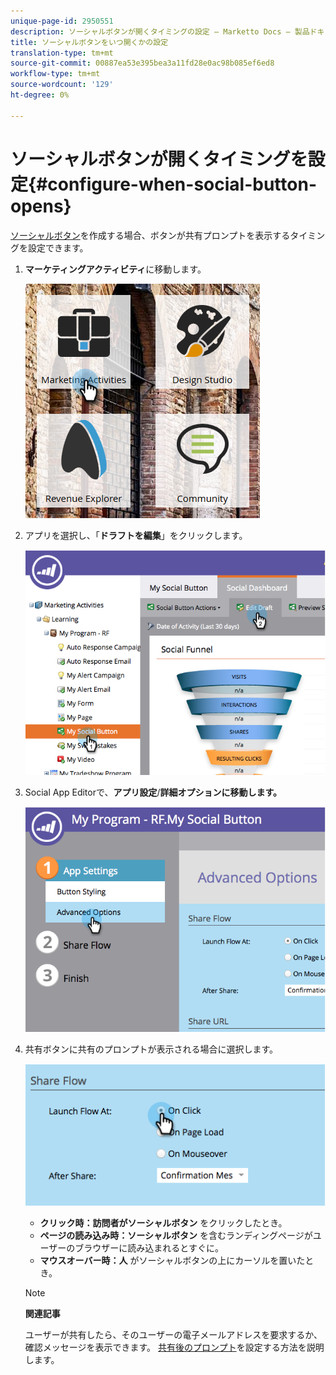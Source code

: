 ```yaml
---
unique-page-id: 2950551
description: ソーシャルボタンが開くタイミングの設定 — Marketto Docs — 製品ドキュメント
title: ソーシャルボタンをいつ開くかの設定
translation-type: tm+mt
source-git-commit: 00887ea53e395bea3a11fd28e0ac98b085ef6ed8
workflow-type: tm+mt
source-wordcount: '129'
ht-degree: 0%

---
```



# ソーシャルボタンが開くタイミングを設定{#configure-when-social-button-opens}

[ソーシャルボタン](../../../../product-docs/demand-generation/landing-pages/free-form-landing-pages/add-a-social-button-to-a-free-form-landing-page.md)を作成する場合、ボタンが共有プロンプトを表示するタイミングを設定できます。

1. **マーケティングアクティビティ**&#x200B;に移動します。

   ![](assets/ma-3.png)

1. アプリを選択し、「**ドラフトを編集**」をクリックします。

   ![](assets/image2014-9-22-16-3a35-3a50.png)

1. Social App Editorで、**アプリ設定**/**詳細オプションに移動します。**

   ![](assets/image2014-9-22-16-3a36-3a6.png)

1. 共有ボタンに共有のプロンプトが表示される場合に選択します。

   ![](assets/image2014-9-22-16-3a36-3a21.png)

   * **クリック時：訪問者がソーシャルボタン** をクリックしたとき。
   * **ページの読み込み時：ソーシャルボタン** を含むランディングページがユーザーのブラウザーに読み込まれるとすぐに。
   * **マウスオーバー時：人** がソーシャルボタンの上にカーソルを置いたとき。

   >[!NOTE]
   >
   >**関連記事**
   >
   >
   >ユーザーが共有したら、そのユーザーの電子メールアドレスを要求するか、確認メッセージを表示できます。 [共有後のプロンプト](configure-after-share-prompts.md)を設定する方法を説明します。


